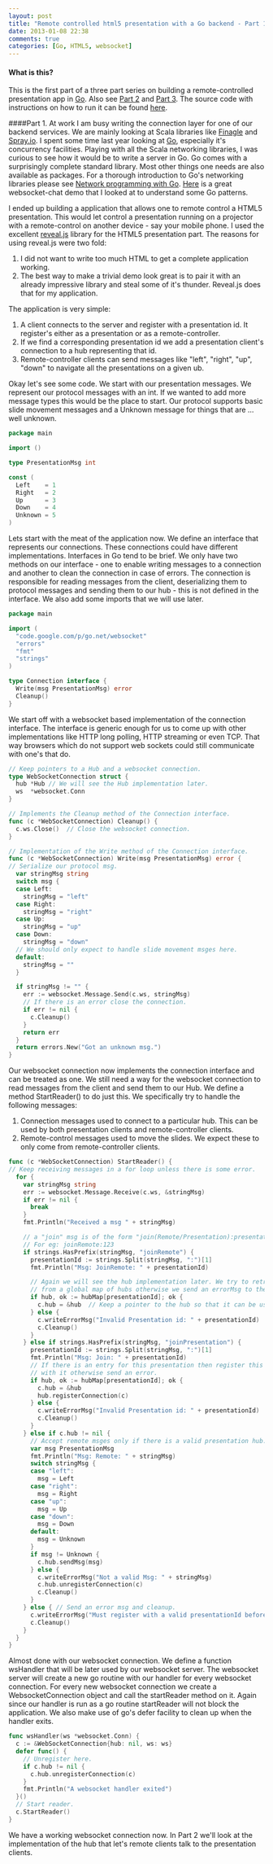 ```yaml
---
layout: post
title: "Remote controlled html5 presentation with a Go backend - Part 1."
date: 2013-01-08 22:38
comments: true
categories: [Go, HTML5, websocket]
---
```

#### What is this?
This is the first part of a three part series on building a remote-controlled presentation app in [Go](http://golang.org). Also see [Part 2](/blog/2013/01/09/remote-controlled-html5-presentation-with-a-go-backend-part-2/) and [Part 3](/blog/2013/01/09/remote-controlled-html5-presentation-with-a-go-backend-part-3/). The source code with instructions on how to run it can be found [here](https://github.com/RajivKurian/remote-presentation).

####Part 1.
At work I am busy writing the connection layer for one of our backend services. We are mainly looking at Scala libraries like [Finagle](http://twitter.github.com/finagle/) and [Spray.io](http://spray.io). I spent some time last year looking at [Go](http://golang.org), especially it's concurrency facilities. Playing with all the Scala networking libraries, I was curious to see how it would be to write a server in Go. Go comes with a surprisingly complete standard library. Most other things one needs are also available as packages. For a thorough introduction to Go's networking libraries please see [Network programming with Go](http://jan.newmarch.name/go/). [Here](http://gary.beagledreams.com/page/go-websocket-chat.html) is a great websocket-chat demo that I looked at to understand some Go patterns.
<!-- more -->

I ended up building a application that allows one to remote control a HTML5 presentation. This would let control a presentation running on a projector with a remote-control on another device - say your mobile phone. I used the excellent [reveal.js](http://lab.hakim.se/reveal-js) library for the HTML5 presentation part. The reasons for using reveal.js were two fold:

1.  I did not want to write too much HTML to get a complete application working.
2.  The best way to make a trivial demo look great is to pair it with an already impressive library and steal some of it's thunder. Reveal.js does that for my application.

The application is very simple:

1.  A client connects to the server and register with a presentation id. It register's either as a presentation or as a remote-controller.
2.  If we find a corresponding presentation id we add a presentation client's connection to a hub representing that id.
3.  Remote-controller clients can send messages like "left", "right", "up", "down" to navigate all the presentations on a given ub.

Okay let's see some code. We start with our presentation messages. We represent our protocol messages with an int. If we wanted to add more message types this would be the place to start. Our protocol supports basic slide movement messages and a Unknown message for things that are ... well unknown.

``` go presentation.go
package main

import ()

type PresentationMsg int

const (
  Left    = 1
  Right   = 2
  Up      = 3
  Down    = 4
  Unknown = 5
)
```

Lets start with the meat of the application now. We define an interface that represents our connections. These connections could have different implementations. Interfaces in Go tend to be brief. We only have two methods on our interface - one to enable writing messages to a connection and another to clean the connection in case of errors. The connection is responsible for reading messages from the client, deserializing them to protocol messages and sending them to our hub - this is not defined in the interface. We also add some imports that we will  use later.
``` go connection.go
package main

import (
  "code.google.com/p/go.net/websocket"
  "errors"
  "fmt"
  "strings"
)

type Connection interface {
  Write(msg PresentationMsg) error
  Cleanup()
}
```
We start off with a websocket based implementation of the connection interface. The interface is generic enough for us to come up with other implementations like HTTP long polling, HTTP streaming or even TCP. That way browsers which do not support web sockets could still communicate with one's that do. 
``` go connection.go
// Keep pointers to a Hub and a websocket connection.
type WebSocketConnection struct {
  hub *Hub // We will see the Hub implementation later.
  ws  *websocket.Conn
}

// Implements the Cleanup method of the Connection interface.
func (c *WebSocketConnection) Cleanup() {
  c.ws.Close()  // Close the websocket connection.
}

// Implementation of the Write method of the Connection interface.
func (c *WebSocketConnection) Write(msg PresentationMsg) error {
// Serialize our protocol msg.
  var stringMsg string
  switch msg {
  case Left:
    stringMsg = "left"
  case Right:
    stringMsg = "right"
  case Up:
    stringMsg = "up"
  case Down:
    stringMsg = "down"
  // We should only expect to handle slide movement msges here.
  default:
    stringMsg = ""
  }

  if stringMsg != "" {
    err := websocket.Message.Send(c.ws, stringMsg)
    // If there is an error close the connection.
    if err != nil {
      c.Cleanup()
    }
    return err
  }
  return errors.New("Got an unknown msg.")
}
```
Our websocket connection now implements the connection interface and can be treated as one. We still need a way for the websocket connection to read messages from the client and send them to our Hub. We define a method StartReader() to do just this. We specifically try to handle the following messages:

1.  Connection messages used to connect to a particular hub. This can be used by both presentation clients and remote-controller clients.
2.  Remote-control messages used to move the slides. We expect these to only come from remote-controller clients.
``` go connection.go
func (c *WebSocketConnection) StartReader() {
// Keep receiving messages in a for loop unless there is some error.
  for {
    var stringMsg string
    err := websocket.Message.Receive(c.ws, &stringMsg)
    if err != nil {
      break
    }
    fmt.Println("Received a msg " + stringMsg)

    // a "join" msg is of the form "join(Remote/Presentation):presentationId".
    // For eg: joinRemote:123
    if strings.HasPrefix(stringMsg, "joinRemote") {
      presentationId := strings.Split(stringMsg, ":")[1]
      fmt.Println("Msg: JoinRemote: " + presentationId)

      // Again we will see the hub implementation later. We try to retrieve a hub
      // from a global map of hubs otherwise we send an errorMsg to the client and cleanup.
      if hub, ok := hubMap[presentationId]; ok {
        c.hub = &hub  // Keep a pointer to the hub so that it can be used later.
      } else {
        c.writeErrorMsg("Invalid Presentation id: " + presentationId)
        c.Cleanup()
      }
    } else if strings.HasPrefix(stringMsg, "joinPresentation") {
      presentationId := strings.Split(stringMsg, ":")[1]
      fmt.Println("Msg: Join: " + presentationId)
      // If there is an entry for this presentation then register this connection
      // with it otherwise send an error.
      if hub, ok := hubMap[presentationId]; ok {
        c.hub = &hub
        hub.registerConnection(c)
      } else {
        c.writeErrorMsg("Invalid Presentation id: " + presentationId)
        c.Cleanup()
      }
    } else if c.hub != nil {
      // Accept remote msges only if there is a valid presentation hub.
      var msg PresentationMsg
      fmt.Println("Msg: Remote: " + stringMsg)
      switch stringMsg {
      case "left":
        msg = Left
      case "right":
        msg = Right
      case "up":
        msg = Up
      case "down":
        msg = Down
      default:
        msg = Unknown
      }
      if msg != Unknown {
        c.hub.sendMsg(msg)
      } else {
        c.writeErrorMsg("Not a valid Msg: " + stringMsg)
        c.hub.unregisterConnection(c)
        c.Cleanup()
      }
    } else { // Send an error msg and cleanup.
      c.writeErrorMsg("Must register with a valid presentationId before sending msges")
      c.Cleanup()
    }
  }
}
```
Almost done with our websocket connection. We define a function wsHandler that will be later used by our websocket server. The websocket server will create a new go routine with our handler for every websocket connection. For every new websocket connection we create a WebsocketConnection object and call the startReader method on it. Again since our handler is run as a go routine startReader will not block the application. We also make use of go's defer facility to clean up when the handler exits.
``` go connection.go
func wsHandler(ws *websocket.Conn) {
  c := &WebSocketConnection{hub: nil, ws: ws}
  defer func() {
    // Unregister here.
    if c.hub != nil {
      c.hub.unregisterConnection(c)
    }
    fmt.Println("A websocket handler exited")
  }()
  // Start reader.
  c.StartReader()
}
```
We have a working websocket connection now. In Part 2 we'll look at the implementation of the hub that let's remote clients talk to the presentation clients. 